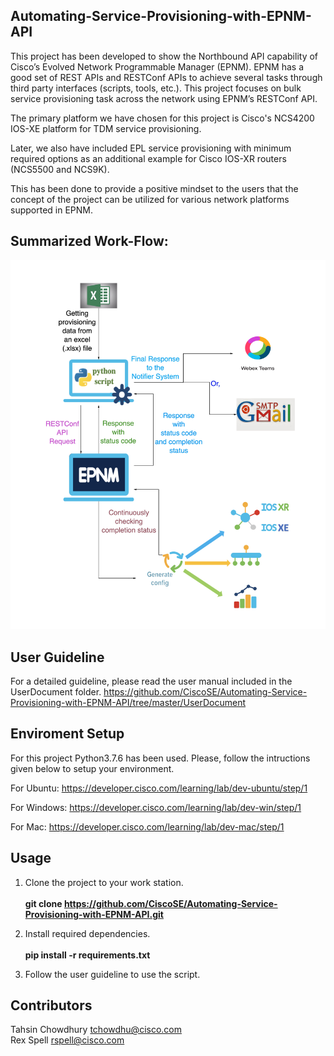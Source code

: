 ## Automating-Service-Provisioning-with-EPNM-API

This project has been developed to show the Northbound API capability of Cisco’s Evolved Network Programmable Manager (EPNM). EPNM has a good set of REST APIs and RESTConf APIs to achieve several tasks through third party interfaces (scripts, tools, etc.). This project focuses on bulk service provisioning task across the network using EPNM’s RESTConf API. 

The primary platform we have chosen for this project is Cisco's NCS4200 IOS-XE platform for TDM service provisioning. 

Later, we also have included EPL service provisioning with minimum required options as an additional example for Cisco IOS-XR routers (NCS5500 and NCS9K).

This has been done to provide a positive mindset to the users that the concept of the project can be utilized for various network platforms supported in EPNM.

## Summarized Work-Flow:

![image](UserDocument/Automate_with_EPNM_API_Workflow.jpg?raw=true "Automate_with_EPNM_API_WorkFlow")

## User Guideline
For a detailed guideline, please read the user manual included in the UserDocument folder.
https://github.com/CiscoSE/Automating-Service-Provisioning-with-EPNM-API/tree/master/UserDocument

## Enviroment Setup

For this project Python3.7.6 has been used. Please, follow the intructions given below to setup your environment.

For Ubuntu: https://developer.cisco.com/learning/lab/dev-ubuntu/step/1

For Windows: https://developer.cisco.com/learning/lab/dev-win/step/1

For Mac: https://developer.cisco.com/learning/lab/dev-mac/step/1

## Usage

1. Clone the project to your work station.</br>
    <br> **git clone https://github.com/CiscoSE/Automating-Service-Provisioning-with-EPNM-API.git** </br>

2. Install required dependencies.</br>
    <br> **pip install -r requirements.txt** </br>

3. Follow the user guideline to use the script.

## Contributors
Tahsin Chowdhury <tchowdhu@cisco.com> </br>
Rex Spell <rspell@cisco.com>
